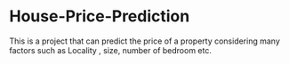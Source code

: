 # House-Price-Prediction
This is a project that can predict the price of a property considering many factors such as Locality , size, number of bedroom etc.
